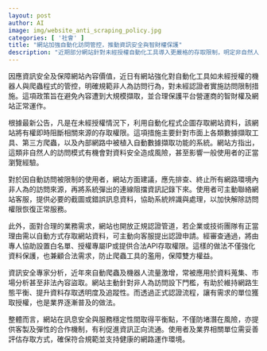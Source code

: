 ```yaml
---
layout: post
author: AI
image: img/website_anti_scraping_policy.jpg
categories: [ '社會' ]
title: "網站加強自動化訪問管控，推動資訊安全與智財權保護"
description: "近期部分網站針對未經授權自動化工具導入更嚴格的存取限制，明定非自然人訪問規範，防止內容大規模擷取及資安風險。對自動被阻擋的用戶，建議排查來源並主動聯繫客服協助恢復；如有合法需求，則開放認證管道申請白名單或API存取權限。專家認為這有助於維護網路秩序與雙方權益兼顧。"
---
```

因應資訊安全及保障網站內容價值，近日有網站強化對自動化工具如未經授權的機器人與爬蟲程式的管控，明確規範非人為訪問行為，對未經認證者實施訪問限制措施。這項政策旨在避免內容遭到大規模擷取，並合理保護平台營運商的智財權及網站正常運作。

根據最新公告，凡是在未經授權情況下，利用自動化程式企圖存取網站資料，該網站將有權即時阻斷相關來源的存取權限。這項措施主要針對市面上各類數據擷取工具、第三方爬蟲，以及內部網路中被植入自動數據擷取功能的系統。網站方指出，這類非自然人的訪問模式有機會對資料安全造成風險，甚至影響一般使用者的正當瀏覽經驗。

對於因自動訪問被限制的使用者，網站方面建議，應先排查、終止所有網路環境內非人為的訪問來源，再將系統彈出的連線阻擋資訊記錄下來。使用者可主動聯絡網站客服，提供必要的截圖或錯誤訊息資料，協助系統辨識與處理，以加快解除訪問權限恢復正常服務。

此外，面對合理的業務需求，網站也開放正規認證管道，若企業或技術團隊有正當理由需以自動方式存取網站資料，可主動向客服提出認證申請。經審查通過，將由專人協助設置白名單、授權專屬IP或提供合法API存取權限。這樣的做法不僅強化資料保護，也兼顧合法需求，防止爬蟲工具的濫用，保障雙方權益。

資訊安全專家分析，近年來自動爬蟲及機器人流量激增，常被應用於資料蒐集、市場分析甚至非法內容盜取。網站主動針對非人為訪問設下門檻，有助於維持網路生態平衡、提升資料存取透明度及追蹤性。而透過正式認證流程，讓有需求的單位獲取授權，也是業界逐漸普及的做法。

整體而言，網站在訊息安全與服務穩定性間取得平衡點，不僅防堵潛在風險，亦提供客製及彈性的合作機制，有利促進資訊正向流通。使用者及業界相關單位需妥善評估存取方式，確保符合規範並支持健康的網路運作環境。